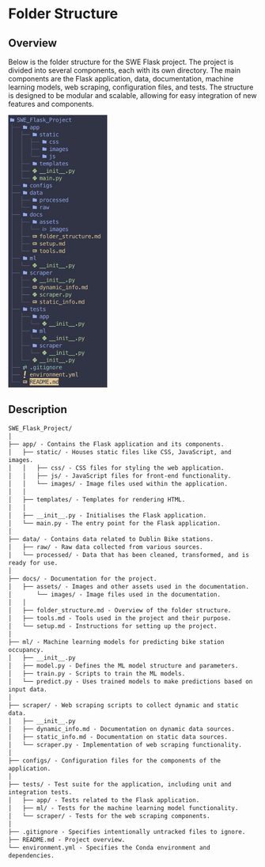 # Folder Structure

## Overview

Below is the folder structure for the SWE Flask project. The project is divided into several components, each with its own directory. The main components are the Flask application, data, documentation, machine learning models, web scraping, configuration files, and tests. The structure is designed to be modular and scalable, allowing for easy integration of new features and components.

<img src="./assets/images/folder_structure.jpg" alt="Folder Structure" width="200" />

## Description

```plaintext
SWE_Flask_Project/
│
├── app/ - Contains the Flask application and its components.
│   ├── static/ - Houses static files like CSS, JavaScript, and images.
│   │   ├── css/ - CSS files for styling the web application.
│   │   ├── js/ - JavaScript files for front-end functionality.
│   │   └── images/ - Image files used within the application.
│   │
│   ├── templates/ - Templates for rendering HTML.
│   │
│   ├── __init__.py - Initialises the Flask application.
│   └── main.py - The entry point for the Flask application.
│
├── data/ - Contains data related to Dublin Bike stations.
│   ├── raw/ - Raw data collected from various sources.
│   └── processed/ - Data that has been cleaned, transformed, and is ready for use.
│
├── docs/ - Documentation for the project.
│   ├── assets/ - Images and other assets used in the documentation.
│       └── images/ - Image files used in the documentation.
│   │
│   ├── folder_structure.md - Overview of the folder structure.
│   ├── tools.md - Tools used in the project and their purpose.
│   └── setup.md - Instructions for setting up the project.
│
├── ml/ - Machine learning models for predicting bike station occupancy.
│   ├── __init__.py
│   ├── model.py - Defines the ML model structure and parameters.
│   ├── train.py - Scripts to train the ML models.
│   └── predict.py - Uses trained models to make predictions based on input data.
│
├── scraper/ - Web scraping scripts to collect dynamic and static data.
│   ├── __init__.py
│   ├── dynamic_info.md - Documentation on dynamic data sources.
│   ├── static_info.md - Documentation on static data sources.
│   └── scraper.py - Implementation of web scraping functionality.
│
├── configs/ - Configuration files for the components of the application.
│
├── tests/ - Test suite for the application, including unit and integration tests.
│   ├── app/ - Tests related to the Flask application.
│   ├── ml/ - Tests for the machine learning model functionality.
│   └── scraper/ - Tests for the web scraping components.
│
├── .gitignore - Specifies intentionally untracked files to ignore.
├── README.md - Project overview.
└── environment.yml - Specifies the Conda environment and dependencies.
```
